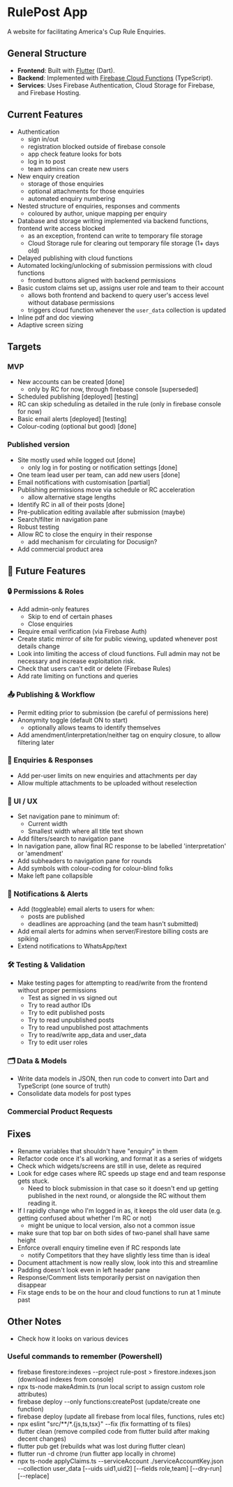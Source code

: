 # RulePost App
A website for facilitating America's Cup Rule Enquiries.

## General Structure
- **Frontend**: Built with [Flutter](https://flutter.dev/) (Dart).
- **Backend**: Implemented with [Firebase Cloud Functions](https://firebase.google.com/docs/functions) (TypeScript).
- **Services**: Uses Firebase Authentication, Cloud Storage for Firebase, and Firebase Hosting.

## Current Features
- Authentication
  - sign in/out
  - registration blocked outside of firebase console
  - app check feature looks for bots
  - log in to post
  - team admins can create new users
- New enquiry creation
  - storage of those enquiries
  - optional attachments for those enquiries
  - automated enquiry numbering
- Nested structure of enquiries, responses and comments
  - coloured by author, unique mapping per enquiry
- Database and storage writing implemented via backend functions, frontend write access blocked
  - as an exception, frontend can write to temporary file storage
  - Cloud Storage rule for clearing out temporary file storage (1+ days old)
- Delayed publishing with cloud functions
- Automated locking/unlocking of submission permissions with cloud functions
  - frontend buttons aligned with backend permissions
- Basic custom claims set up, assigns user role and team to their account
  - allows both frontend and backend to query user's access level without database permissions
  - triggers cloud function whenever the `user_data` collection is updated
- Inline pdf and doc viewing
- Adaptive screen sizing

## Targets

### MVP
- New accounts can be created [done]
  - only by RC for now, through firebase console [superseded]
- Scheduled publishing [deployed] [testing]
- RC can skip scheduling as detailed in the rule (only in firebase console for now)
- Basic email alerts [deployed] [testing]
- Colour-coding (optional but good) [done]

### Published version
- Site mostly used while logged out [done]
  - only log in for posting or notification settings [done]
- One team lead user per team, can add new users [done]
- Email notifications with customisation [partial]
- Publishing permissions move via schedule or RC acceleration
  - allow alternative stage lengths
- Identify RC in all of their posts [done]
- Pre-publication editing available after submission (maybe)
- Search/filter in navigation pane
- Robust testing
- Allow RC to close the enquiry in their response
  - add mechanism for circulating for Docusign?
- Add commercial product area

## 📌 Future Features

### 🔒 Permissions & Roles
- Add admin-only features  
  - Skip to end of certain phases  
  - Close enquiries  
- Require email verification (via Firebase Auth)
- Create static mirror of site for public viewing, updated whenever post details change
- Look into limiting the access of cloud functions. Full admin may not be necessary and increase exploitation risk.
- Check that users can't edit or delete (Firebase Rules)
- Add rate limiting on functions and queries

### 📤 Publishing & Workflow
- Permit editing prior to submission (be careful of permissions here)
- Anonymity toggle (default ON to start)  
  - optionally allows teams to identify themselves
- Add amendment/interpretation/neither tag on enquiry closure, to allow filtering later  

### 📑 Enquiries & Responses
- Add per-user limits on new enquiries and attachments per day  
- Allow multiple attachments to be uploaded without reselection

### 🎨 UI / UX
- Set navigation pane to minimum of:
  - Current width
  - Smallest width where all title text shown
- Add filters/search to navigation pane
- In navigation pane, allow final RC response to be labelled 'interpretation' or 'amendment'
- Add subheaders to navigation pane for rounds
- Add symbols with colour-coding for colour-blind folks
- Make left pane collapsible

### 📧 Notifications & Alerts
- Add (toggleable) email alerts to users for when:
  - posts are published
  - deadlines are approaching (and the team hasn't submitted)
- Add email alerts for admins when server/Firestore billing costs are spiking
- Extend notifications to WhatsApp/text

### 🛠 Testing & Validation
- Make testing pages for attempting to read/write from the frontend without proper permissions  
  - Test as signed in vs signed out  
  - Try to read author IDs  
  - Try to edit published posts  
  - Try to read unpublished posts  
  - Try to read unpublished post attachments
  - Try to read/write app_data and user_data
  - Try to edit user roles

### 🗂 Data & Models
- Write data models in JSON, then run code to convert into Dart and TypeScript (one source of truth)
- Consolidate data models for post types

### Commercial Product Requests

## Fixes
- Rename variables that shouldn't have "enquiry" in them
- Refactor code once it's all working, and format it as a series of widgets
- Check which widgets/screens are still in use, delete as required
- Look for edge cases where RC speeds up stage end and team response gets stuck. 
  - Need to block submission in that case so it doesn't end up getting published in the next round, or alongside the RC without them reading it.
- If I rapidly change who I'm logged in as, it keeps the old user data (e.g. getting confused about whether I'm RC or not)
  - might be unique to local version, also not a common issue
- make sure that top bar on both sides of two-panel shall have same height
- Enforce overall enquiry timeline even if RC responds late
  - notify Competitors that they have slightly less time than is ideal
- Document attachment is now really slow, look into this and streamline
- Padding doesn't look even in left header pane
- Response/Comment lists temporarily persist on navigation then disappear
- Fix stage ends to be on the hour and cloud functions to run at 1 minute past

## Other Notes
- Check how it looks on various devices

### Useful commands to remember (Powershell)
- firebase firestore:indexes --project rule-post > firestore.indexes.json (download indexes from console)
- npx ts-node makeAdmin.ts (run local script to assign custom role attributes)
- firebase deploy --only functions:createPost (update/create one function)
- firebase deploy (update all firebase from local files, functions, rules etc)
- npx eslint "src/**/*.{js,ts,tsx}" --fix (fix formatting of ts files)
- flutter clean (remove compiled code from flutter build after making decent changes)
- flutter pub get (rebuilds what was lost during flutter clean)
- flutter run -d chrome (run flutter app locally in chrome)
- npx ts-node applyClaims.ts --serviceAccount ./serviceAccountKey.json --collection user_data [--uids uid1,uid2] [--fields role,team] [--dry-run] [--replace]